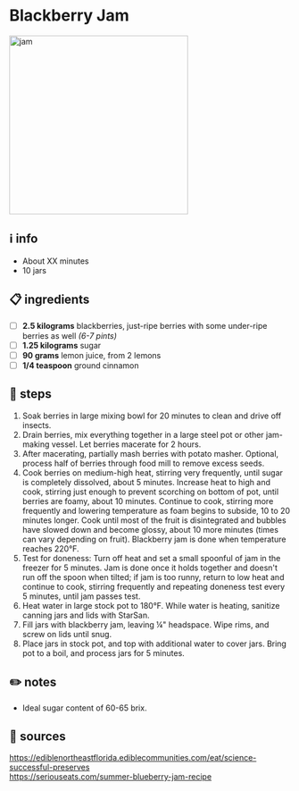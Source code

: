 # Blackberry Jam  
<img src="https://hips.hearstapps.com/ame-prod-goodhousekeeping-assets.s3.amazonaws.com/main/embedded/10959/blackberry-jam.png" alt="jam" width="320"/>  

## ℹ️ info  
* About XX minutes  
* 10 jars  

## 📋 ingredients  
- [ ] **2.5	kilograms**	blackberries, just-ripe berries with some under-ripe berries as well *(6-7 pints)*
- [ ] **1.25	kilograms**	sugar
- [ ] **90	grams**	lemon juice, from 2 lemons
- [ ] **1/4	teaspoon**	ground cinnamon

## 🔪 steps  
1. Soak berries in large mixing bowl for 20 minutes to clean and drive off insects.
2. Drain berries, mix everything together in a large steel pot or other jam-making vessel. Let berries macerate for 2 hours.
3. After macerating, partially mash berries with potato masher. Optional, process half of berries through food mill to remove excess seeds.
4. Cook berries on medium-high heat, stirring very frequently, until sugar is completely dissolved, about 5 minutes. Increase heat to high and cook, stirring just enough to prevent scorching on bottom of pot, until berries are foamy, about 10 minutes. Continue to cook, stirring more frequently and lowering temperature as foam begins to subside, 10 to 20 minutes longer. Cook until most of the fruit is disintegrated and bubbles have slowed down and become glossy, about 10 more minutes (times can vary depending on fruit). Blackberry jam is done when temperature reaches 220°F.
5. Test for doneness: Turn off heat and set a small spoonful of jam in the freezer for 5 minutes. Jam is done once it holds together and doesn't run off the spoon when tilted; if jam is too runny, return to low heat and continue to cook, stirring frequently and repeating doneness test every 5 minutes, until jam passes test.
6. Heat water in large stock pot to 180°F. While water is heating, sanitize canning jars and lids with StarSan.
7. Fill jars with blackberry jam, leaving ¼" headspace. Wipe rims, and screw on lids until snug.
8. Place jars in stock pot, and top with additional water to cover jars. Bring pot to a boil, and process jars for 5 minutes.

## ✏️ notes  
* Ideal sugar content of 60-65 brix.

## 🔗 sources  
https://ediblenortheastflorida.ediblecommunities.com/eat/science-successful-preserves  
https://seriouseats.com/summer-blueberry-jam-recipe  
